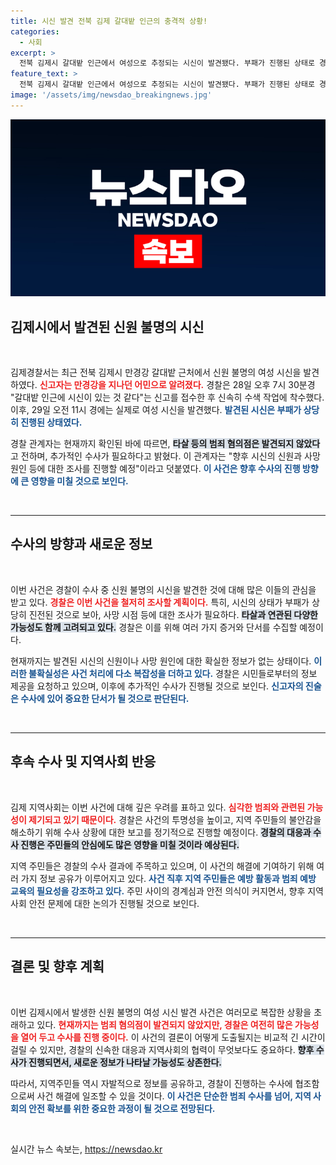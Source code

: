```yaml
---
title: 시신 발견 전북 김제 갈대밭 인근의 충격적 상황!
categories:
  - 사회
excerpt: >
  전북 김제시 갈대밭 인근에서 여성으로 추정되는 시신이 발견됐다. 부패가 진행된 상태로 경찰은 범죄 혐의점은 없지만, 신원 및 사망 원인 조사를 진행 중이다. 이 사건의 진실이 무엇인지 파헤쳐 보세요.
feature_text: >
  전북 김제시 갈대밭 인근에서 여성으로 추정되는 시신이 발견됐다. 부패가 진행된 상태로 경찰은 범죄 혐의점은 없지만, 신원 및 사망 원인 조사를 진행 중이다. 이 사건의 진실이 무엇인지 파헤쳐 보세요.
image: '/assets/img/newsdao_breakingnews.jpg'
---
```


<p><img src="/assets/img/newsdao_breakingnews.jpg" alt="ranknews 속보" /></p>

<h2 data-ke-size="size26">김제시에서 발견된 신원 불명의 시신</h2>

<p data-ke-size="size16">&nbsp;</p>

<p>김제경찰서는 최근 전북 김제시 만경강 갈대밭 근처에서 신원 불명의 여성 시신을 발견하였다. <b><span style="color: #ee2323;">신고자는 만경강을 지나던 어민으로 알려졌다.</span></b> 경찰은 28일 오후 7시 30분경 "갈대밭 인근에 시신이 있는 것 같다"는 신고를 접수한 후 신속히 수색 작업에 착수했다. 이후, 29일 오전 11시 경에는 실제로 여성 시신을 발견했다. <b><span style="color: #1a5490;">발견된 시신은 부패가 상당히 진행된 상태였다.</span></b></p>

<p>경찰 관계자는 현재까지 확인된 바에 따르면, <b><span style="background-color: #21538527;">타살 등의 범죄 혐의점은 발견되지 않았다</span></b>고 전하며, 추가적인 수사가 필요하다고 밝혔다. 이 관계자는 "향후 시신의 신원과 사망 원인 등에 대한 조사를 진행할 예정"이라고 덧붙였다. <b><span style="color: #1a5490;">이 사건은 향후 수사의 진행 방향에 큰 영향을 미칠 것으로 보인다.</span></b></p>

<p data-ke-size="size16">&nbsp;</p>

<hr />

<h2 data-ke-size="size26">수사의 방향과 새로운 정보</h2>

<p data-ke-size="size16">&nbsp;</p>

<p>이번 사건은 경찰이 수사 중 신원 불명의 시신을 발견한 것에 대해 많은 이들의 관심을 받고 있다. <b><span style="color: #ee2323;">경찰은 이번 사건을 철저히 조사할 계획이다.</span></b> 특히, 시신의 상태가 부패가 상당히 진전된 것으로 보아, 사망 시점 등에 대한 조사가 필요하다. <b><span style="background-color: #21538527;">타살과 연관된 다양한 가능성도 함께 고려되고 있다.</span></b> 경찰은 이를 위해 여러 가지 증거와 단서를 수집할 예정이다.</p>

<p>현재까지는 발견된 시신의 신원이나 사망 원인에 대한 확실한 정보가 없는 상태이다. <b><span style="color: #1a5490;">이러한 불확실성은 사건 처리에 다소 복잡성을 더하고 있다.</span></b> 경찰은 시민들로부터의 정보 제공을 요청하고 있으며, 이후에 추가적인 수사가 진행될 것으로 보인다. <b><span style="color: #1a5490;">신고자의 진술은 수사에 있어 중요한 단서가 될 것으로 판단된다.</span></b></p>

<p data-ke-size="size16">&nbsp;</p>

<hr />

<h2 data-ke-size="size26">후속 수사 및 지역사회 반응</h2>

<p data-ke-size="size16">&nbsp;</p>

<p>김제 지역사회는 이번 사건에 대해 깊은 우려를 표하고 있다. <b><span style="color: #ee2323;">심각한 범죄와 관련된 가능성이 제기되고 있기 때문이다.</span></b> 경찰은 사건의 투명성을 높이고, 지역 주민들의 불안감을 해소하기 위해 수사 상황에 대한 보고를 정기적으로 진행할 예정이다. <b><span style="background-color: #21538527;">경찰의 대응과 수사 진행은 주민들의 안심에도 많은 영향을 미칠 것이라 예상된다.</span></b></p>

<p>지역 주민들은 경찰의 수사 결과에 주목하고 있으며, 이 사건의 해결에 기여하기 위해 여러 가지 정보 공유가 이루어지고 있다. <b><span style="color: #1a5490;">사건 직후 지역 주민들은 예방 활동과 범죄 예방 교육의 필요성을 강조하고 있다.</span></b> 주민 사이의 경계심과 안전 의식이 커지면서, 향후 지역사회 안전 문제에 대한 논의가 진행될 것으로 보인다.</p>

<p data-ke-size="size16">&nbsp;</p>

<hr />

<h2 data-ke-size="size26">결론 및 향후 계획</h2>

<p data-ke-size="size16">&nbsp;</p>

<p>이번 김제시에서 발생한 신원 불명의 여성 시신 발견 사건은 여러모로 복잡한 상황을 초래하고 있다. <b><span style="color: #ee2323;">현재까지는 범죄 혐의점이 발견되지 않았지만, 경찰은 여전히 많은 가능성을 열어 두고 수사를 진행 중이다.</span></b> 이 사건의 결론이 어떻게 도출될지는 비교적 긴 시간이 걸릴 수 있지만, 경찰의 신속한 대응과 지역사회의 협력이 무엇보다도 중요하다. <b><span style="background-color: #21538527;">향후 수사가 진행되면서, 새로운 정보가 나타날 가능성도 상존한다.</span></b></p>

<p>따라서, 지역주민들 역시 자발적으로 정보를 공유하고, 경찰이 진행하는 수사에 협조함으로써 사건 해결에 일조할 수 있을 것이다. <b><span style="color: #1a5490;">이 사건은 단순한 범죄 수사를 넘어, 지역 사회의 안전 확보를 위한 중요한 과정이 될 것으로 전망된다.</span></b></p>

<p data-ke-size="size16">&nbsp;</p>
실시간 뉴스 속보는, <a href="https://newsdao.kr" rel="dofollow">https://newsdao.kr</a>


